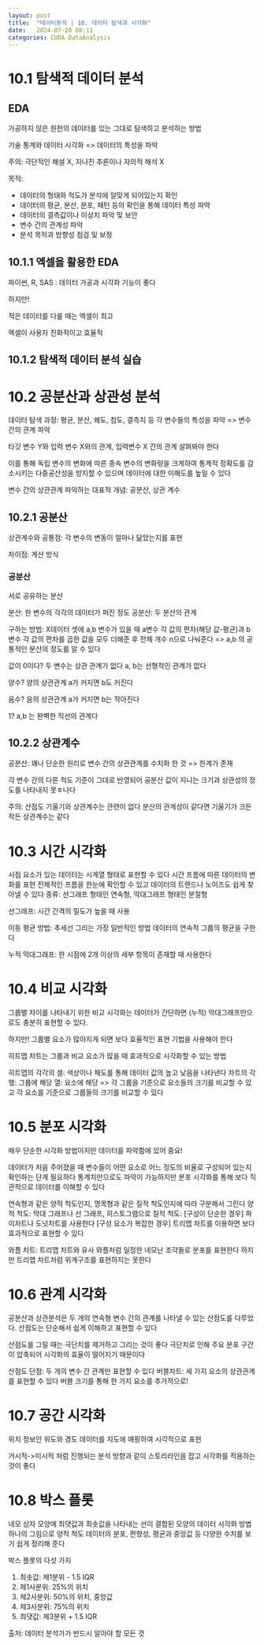 ```yaml
---
layout: post
title:  "데이터분석 | 10. 데이터 탐색과 시각화"
date:   2024-07-20 08:11
categories: CUDA DataAnalysis
---
```


# 10.1 탐색적 데이터 분석

## EDA 
가공하지 않은 원천의 데이터를 있는 그대로 탐색하고 분석하는 방법

기술 통계와 데이터 시각화 => 데이터의 특성을 파악

주의: 극단적인 해설 X, 지나친 추론이나 자의적 해석 X

목적: 
- 데이터의 형태와 척도가 분석에 알맞게 되어있는지 확인
- 데이터의 평균, 분산, 분포, 패턴 등의 확인을 통해 데이터 특성 파악
- 데이터의 결측값이나 이상치 파악 및 보안
- 변수 간의 관계성 파악
- 분석 목적과 방향성 점검 및 보정

## 10.1.1 엑셀을 활용한 EDA

파이썬, R, SAS : 데이터 가공과 시각화 기능이 좋다

하지만!

적은 데이터를 다룰 때는 엑셀이 최고

엑셀이 사용자 친화적이고 효율적

## 10.1.2 탐색적 데이터 분석 실습

# 10.2 공분산과 상관성 분석

데이터 탐색 과정: 평균, 분산, 왜도, 첨도, 결측치 등 각 변수들의 특성을 파악 => 변수 간의 관계 파악

타깃 변수 Y와 입력 변수 X와의 관계, 입력변수 X 간의 관계 살펴봐야 한다

이를 통해 독립 변수의 변화에 따른 종속 변수의 변화량을 크게하여 통계적 정확도를 감소시키는 다중공산성을 방지할 수 있으며 데이터에 대한 이해도를 높일 수 있다

변수 간의 상관관계 파악하는 대표적 개념: 공분산, 상관 계수

## 10.2.1 공분산

상관계수와 공통점: 각 변수의 변동이 얼마나 닮았는지를 표현

차이점: 계산 방식

### 공분산

서로 공유하는 분산

분산: 한 변수의 각각의 데이터가 퍼진 정도
공분산: 두 분산의 관계

구하는 방법: X데이터 셋에 a,b 변수가 있을 때 a변수 각 값의 편차(해당 값-평균)과 b변수 각 값의 편차를 곱한 값을 모두 더해준 후 전체 개수 n으로 나눠준다
=> a,b 의 공통적인 분산의 정도를 알 수 있다


값이 0이다? 
두 변수는 상관 관계가 없다
a, b는 선형적인 관계가 없다

양수?
양의 상관관계
a가 커지면 b도 커진다

음수? 
음의 상관관계
a가 커지면 b는 작아진다

1?
a,b 는 완벽한 직선의 관계다


## 10.2.2 상관계수

공분산: 꽤나 단순한 원리로 변수 간의 상관관계를 수치화 한 것
=> 한계가 존재

각 변수 간의 다른 척도 기준이 그대로 반영되어 공분산 값이 지니는 크기과 상관성의 정도를 나타내지 못ㅎ나다

주의: 산점도 기울기와 상관계수는 관련이 없다
분산의 관계성이 같다면 기울기가 크든 작든 상관계수는 같다


# 10.3 시간 시각화

시점 요소가 있는 데이터는 시계열 형태로 표현할 수 있다
시간 프름에 따른 데이터의 변화를 표현
전체적인 프름을 한눈에 확인할 수 있고 데이터의 트렌드나 노이즈도 쉽게 찾아낼 수 있다
종류: 선그래프 형태인 연속형, 막대그래프 형태인 분절형

선그래프: 시간 간격의 밀도가 높을 때 사용

이동 평균 방법: 추세선 그리는 가장 일반적인 방법
데이터의 연속적 그룹의 평균을 구한다

누적 막대그래프: 한 시점에 2개 이상의 세부 항목이 존재할 때 사용한다

# 10.4 비교 시각화

그룹별 차이를 나타내기 위한 비교 시각화는 데이터가 간단하면 (누적) 막대그래프만으로도 충분히 표현할 수 있다.

하지만! 그룹별 요소가 많아지게 되면 보다 효율적인 표현 기법을 사용해야 한다

히트맵 차트는 그룹과 비교 요소가 많을 때 효과적으로 시각화할 수 있는 방법

히트맵의 각각의 셀: 색상이나 채도를 통해 데이터 값의 높고 낮음을 나타낸다
차트의 각 행: 그룹에 해당
열: 요소에 해당
=> 각 그룹을 기준으로 요소들의 크기를 비교할 수 있고 각 요소를 기준으로 그룹들의 크기를 비교할 수 있다

# 10.5 분포 시각화

매우 단순한 시각화 방법이지만 데이터를 파악함에 있어 중요!

데이터가 처음 주어졌을 때 변수들이 어떤 요소로 어느 정도의 비율로 구성되어 있는지 확인하는 단계 필요하다
통계치만으로도 파악이 가능하지만 분포 시각화를 통해 보다 직관적으로 데이터를 이해할 수 있다


연속형과 같은 양적 척도인지, 명목형과 같은 질적 척도인지에 따라 구분해서 그린다
양적 척도: 막대 그래프나 선 그래프, 히스토그램으로
질적 척도: [구성이 단순한 경우] 파이차트나 도넛차트를 사용한다
[구성 요소가 복잡한 경우] 트리맵 차트를 이용하면 보다 효과적으로 표현할 수 있다

와플 차트: 트리맵 차트와 유사
와플처럼 일정한 네모난 조각들로 분포를 표현한다
하지만 트리맵 차트처럼 위계구조를 표현하지는 못한다

# 10.6 관계 시각화

공분산과 상관분석은 두 개의 연속형 변수 간의 관계를 나타낼 수 있는 산점도를 다루었다. 
산점도는 단순해서 쉽게 이해하고 표현할 수 있다

산점도를 그릴 때는 극단치를 제거하고 그리는 것이 좋다
극단치로 인해 주요 분포 구간이 압축되어 시각화의 효율이 떨어지기 때문이다

산점도 단점: 두 개의 변수 간 관계만 표현할 수 있다
버블차트: 세 가지 요소의 상관관계를 표현할 수 있다
버블 크기를 통해 한 가지 요소를 추가적으로!

# 10.7 공간 시각화

위치 정보인 위도와 경도 데이터를 지도에 매핑하여 시각적으로 표현

거시적->미시적 처럼 진행되는 분석 방향과 같이 스토리라인을 잡고 시각화를 적용하는 것이 좋다

# 10.8 박스 플롯

네모 상자 모양에 최댓값과 최솟값을 나타내는 선이 결합된 모양의 데이터 시각화 방법
하나의 그림으로 양적 척도 데이터의 분포, 편향성, 평균과 중앙값 등 다양한 수치를 보기 쉽게 정리해 준다

박스 플롯의 다섯 가지
1. 최솟값: 제1분위 - 1.5 IQR
2. 제1사분위: 25%의 위치
3. 제2사분위: 50%의 위치, 중앙값
4. 제3사분위: 75%의 위치
5. 최댓값: 제3분위 + 1.5 IQR


출처: 데이터 분석가가 반드시 알아야 할 모든 것 